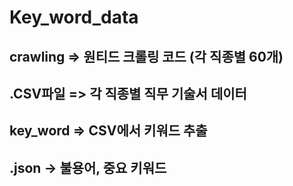 # Key_word_data

## crawling => 원티드 크롤링 코드 (각 직종별 60개)
## .CSV파일 => 각 직종별 직무 기술서 데이터
## key_word => CSV에서 키워드 추출
## .json -> 불용어, 중요 키워드
